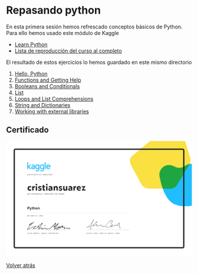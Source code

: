 # Repasando python

En esta primera sesión hemos refrescado conceptos básicos de Python. Para ello
hemos usado este módulo de Kaggle

- [Learn Python][python-tutorial]
- [Lista de reproducción del curso al completo][youtube-playlist]

El resultado de estos ejercicios lo hemos guardado en este mismo directorio

1. [Hello, Python][hello]
2. [Functions and Getting Help][functions]
3. [Booleans and Conditionals][conditionals]
4. [List][list]
5. [Loops and List Comprehensions][loops]
6. [String and Dictionaries][dictionaries]
7. [Working with external libraries][external-libraries]

## Certificado

[![Certificado Python](cristiansuarez-Python.png)][certificate]

[Volver atrás](../.)

<!-- LINKS -->
[youtube-playlist]:https://www.youtube.com/playlist?list=PLZh1qmaTeQ-pOsW1xfBQ12ueUbcomC29K
[python-tutorial]:https://www.kaggle.com/learn/python
[hello]:01-hello-python
[functions]:02-functions-and-getting-help
[conditionals]:03-booleans-and-conditionals
[list]:04-list
[loops]:05-loops-and-list-comprehensions
[dictionaries]:06-string-and-dictionaries
[external-libraries]:07-working-with-external-libraries
[certificate]:https://www.kaggle.com/learn/certification/cristiansuarez/python

